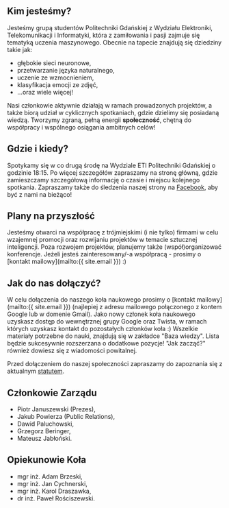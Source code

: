 ## Kim jesteśmy?
Jesteśmy grupą studentów Politechniki Gdańskiej z Wydziału Elektroniki, Telekomunikacji i Informatyki, która z zamiłowania i pasji zajmuje się tematyką uczenia maszynowego. Obecnie na tapecie znajdują się dziedziny takie jak:
 - głębokie sieci neuronowe,
 - przetwarzanie języka naturalnego,
 - uczenie ze wzmocnieniem,
 - klasyfikacja emocji ze zdjęć,
 - ...oraz wiele więcej!

Nasi członkowie aktywnie działają w ramach prowadzonych projektów, a także biorą udział w cyklicznych spotkaniach, gdzie dzielimy się posiadaną wiedzą. Tworzymy zgraną, pełną energii **społeczność**, chętną do współpracy i wspólnego osiągania ambitnych celów!

## Gdzie i kiedy?
Spotykamy się w co drugą środę na Wydziale ETI Politechniki Gdańskiej o godzinie 18:15. Po więcej szczegółów zapraszamy na stronę główną, gdzie zamieszczamy szczegółową informację o czasie i miejscu kolejnego spotkania. Zapraszamy także do śledzenia naszej strony na [Facebook](http://facebook.com/GradientPG), aby być z nami na bieżąco!

## Plany na przyszłość
Jesteśmy otwarci na współpracę z trójmiejskimi (i nie tylko) firmami w celu wzajemnej promocji oraz rozwijaniu projektów w temacie sztucznej inteligencji. Poza rozwojem projektów, planujemy także (współ)organizować konferencje. Jeżeli jesteś zainteresowany/-a współpracą - prosimy o [kontakt mailowy](mailto:{{ site.email }}) :)

## Jak do nas dołączyć?
W celu dołączenia do naszego koła naukowego prosimy o [kontakt mailowy](mailto:{{ site.email }}) (najlepiej z adresu mailowego połączonego z kontem Google lub w domenie Gmail). Jako nowy członek koła naukowego uzyskasz dostęp do wewnętrznej grupy Google oraz Twista, w ramach których uzyskasz kontakt do pozostałych członków koła :) Wszelkie materiały potrzebne do nauki, znajdują się w zakładce "Baza wiedzy". Lista będzie sukcesywnie rozszerzana o dodatkowe pozycje! "Jak zacząć?" również dowiesz się z wiadomości powitalnej.

Przed dołączeniem do naszej społeczności zapraszamy do zapoznania się z aktualnym [statutem](/statut).

## Członkowie Zarządu
 - Piotr Januszewski (Prezes),
 - Jakub Powierza (Public Relations),
 - Dawid Paluchowski,
 - Grzegorz Beringer,
 - Mateusz Jabłoński.

## Opiekunowie Koła
 - mgr inż. Adam Brzeski,
 - mgr inż. Jan Cychnerski,
 - mgr inż. Karol Draszawka,
 - dr inż. Paweł Rościszewski.

